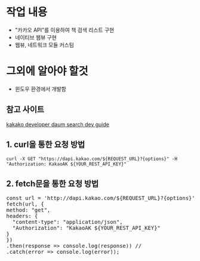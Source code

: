 # 작업 내용
- "카카오 API"를 이용하여 책 검색 리스트 구현
- 네이티브 웹뷰 구현
- 웹뷰, 네트워크 모듈 커스텀
# 그외에 알아야 할것
- 윈도우 환경에서 개발함
## 참고 사이트
[kakako developer daum search dev guide](https://developers.kakao.com/docs/latest/ko/daum-search/dev-guide)
## 1. curl을 통한 요청 방법
`curl -X GET "https://dapi.kakao.com/${REQUEST_URL}?{options}" -H "Authorization: KakaoAK ${YOUR_REST_API_KEY}"`
## 2. fetch문을 통한 요청 방법
<pre>
const url = 'http://dapi.kakao.com/${REQUEST_URL}?{options}';
fetch(url, {
method: "get",
headers: {
  "content-type": "application/json",
  "Authorization": "KakaoAK ${YOUR_REST_API_KEY}"
}
})
.then(response => console.log(response)) //
.catch(error => console.log(error));
</pre>
